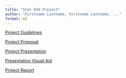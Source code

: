 ```yaml
---
title: "Stat 850 Project"
author: "Firstname Lastname, Firstname Lastname, ..."
format: md
---
```


[Project Guidelines](guidelines.qmd)

[Project Proposal](proposal.qmd)

[Project Presentation]() <!-- Add a link to your Youtube presentation -->

[Presentation Visual Aid](slides.qmd) <!-- Change this to link to your visual aid -->

[Project Report](report.qmd)
